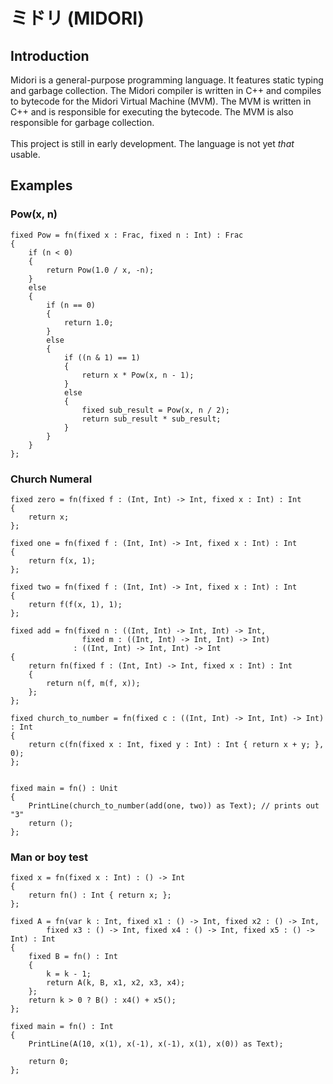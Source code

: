 # ミドリ (MIDORI)

## Introduction

Midori is a general-purpose programming language. It features static typing and garbage collection. The Midori compiler is written in C++ and compiles to bytecode for the Midori Virtual Machine (MVM). 
The MVM is written in C++ and is responsible for executing the bytecode. The MVM is also responsible for garbage collection.
<br><br>
This project is still in early development. The language is not yet *that* usable.

## Examples
### Pow(x, n)
```
fixed Pow = fn(fixed x : Frac, fixed n : Int) : Frac
{
	if (n < 0)
	{
		return Pow(1.0 / x, -n);
	}
	else
	{
		if (n == 0)
		{
			return 1.0;
		}
		else
		{
			if ((n & 1) == 1)
			{
				return x * Pow(x, n - 1);
			}
			else
			{
				fixed sub_result = Pow(x, n / 2);
				return sub_result * sub_result;
			}
		}
	}
};
```
### Church Numeral
```
fixed zero = fn(fixed f : (Int, Int) -> Int, fixed x : Int) : Int
{
    return x;
};

fixed one = fn(fixed f : (Int, Int) -> Int, fixed x : Int) : Int
{
    return f(x, 1); 
};

fixed two = fn(fixed f : (Int, Int) -> Int, fixed x : Int) : Int
{
    return f(f(x, 1), 1); 
};

fixed add = fn(fixed n : ((Int, Int) -> Int, Int) -> Int, 
                fixed m : ((Int, Int) -> Int, Int) -> Int) 
              : ((Int, Int) -> Int, Int) -> Int
{
    return fn(fixed f : (Int, Int) -> Int, fixed x : Int) : Int
    {
        return n(f, m(f, x));
    };
};

fixed church_to_number = fn(fixed c : ((Int, Int) -> Int, Int) -> Int) : Int
{
    return c(fn(fixed x : Int, fixed y : Int) : Int { return x + y; }, 0);
};


fixed main = fn() : Unit
{
	PrintLine(church_to_number(add(one, two)) as Text); // prints out "3"
	return ();
};
```
### Man or boy test
```
fixed x = fn(fixed x : Int) : () -> Int
{
    return fn() : Int { return x; };
};

fixed A = fn(var k : Int, fixed x1 : () -> Int, fixed x2 : () -> Int, 
        fixed x3 : () -> Int, fixed x4 : () -> Int, fixed x5 : () -> Int) : Int
{
    fixed B = fn() : Int
    {
        k = k - 1;
        return A(k, B, x1, x2, x3, x4); 
    };
    return k > 0 ? B() : x4() + x5();
};

fixed main = fn() : Int
{
    PrintLine(A(10, x(1), x(-1), x(-1), x(1), x(0)) as Text);   

    return 0;
};
```
